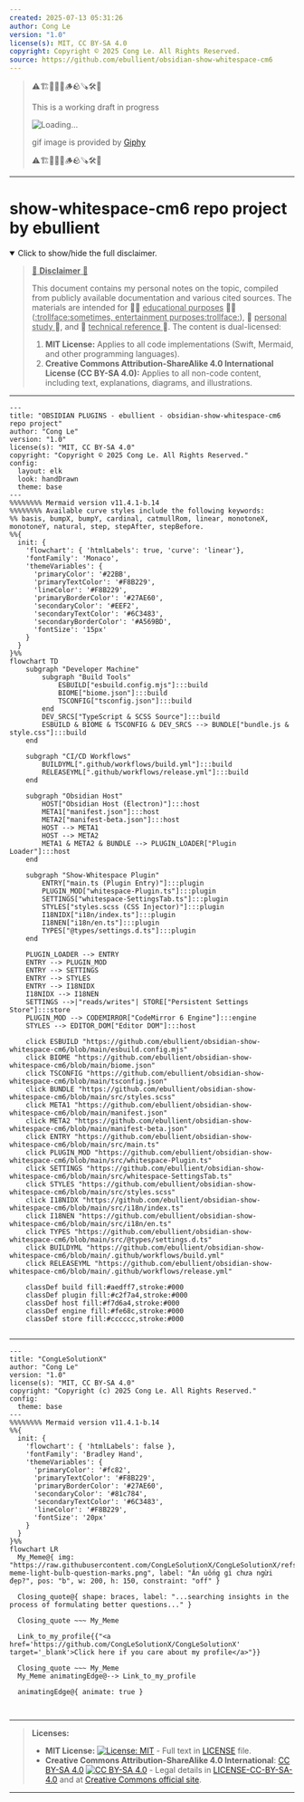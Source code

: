 ```yaml
---
created: 2025-07-13 05:31:26
author: Cong Le
version: "1.0"
license(s): MIT, CC BY-SA 4.0
copyright: Copyright © 2025 Cong Le. All Rights Reserved.
source: https://github.com/ebullient/obsidian-show-whitespace-cm6
---
```



> ⚠️🏗️🚧🦺🧱🪵🪨🪚🛠️👷
> 
> This is a working draft in progress
> 
> ![Loading...](https://media2.giphy.com/media/v1.Y2lkPTc5MGI3NjExMXVjejV3dnVjc2o5MXd3eXBvcDR1cHlzbHQ1Z2R6YjY0ZHpmdjJ6OCZlcD12MV9pbnRlcm5hbF9naWZfYnlfaWQmY3Q9Zw/hL9q5k9dk9l0wGd4e0/giphy.gif)
>
> gif image is provided by [Giphy](https://giphy.com)
> 
> ⚠️🏗️🚧🦺🧱🪵🪨🪚🛠️👷


----




# show-whitespace-cm6 repo project by ebullient
<details open>
<summary>Click to show/hide the full disclaimer.</summary>
   
> <ins>📢 **Disclaimer** 🚨</ins>
>
> This document contains my personal notes on the topic,
> compiled from publicly available documentation and various cited sources.
> The materials are intended for 👨‍🎓 <ins>educational purposes</ins> 👨‍🎓 (<ins>:trollface:sometimes, entertainment purposes:trollface:</ins>), 📖 <ins> personal study </ins> 📖, and 🔖 <ins> technical reference </ins> 🔖.
> The content is dual-licensed:
> 1. **MIT License:** Applies to all code implementations (Swift, Mermaid, and other programming languages).
> 2. **Creative Commons Attribution-ShareAlike 4.0 International License (CC BY-SA 4.0):** Applies to all non-code content, including text, explanations, diagrams, and illustrations.

</details>


---


```mermaid
---
title: "OBSIDIAN PLUGINS - ebullient - obsidian-show-whitespace-cm6 repo project"
author: "Cong Le"
version: "1.0"
license(s): "MIT, CC BY-SA 4.0"
copyright: "Copyright © 2025 Cong Le. All Rights Reserved."
config:
  layout: elk
  look: handDrawn
  theme: base
---
%%%%%%%% Mermaid version v11.4.1-b.14
%%%%%%%% Available curve styles include the following keywords:
%% basis, bumpX, bumpY, cardinal, catmullRom, linear, monotoneX, monotoneY, natural, step, stepAfter, stepBefore.
%%{
  init: {
    'flowchart': { 'htmlLabels': true, 'curve': 'linear'},
    'fontFamily': 'Monaco',
    'themeVariables': {
      'primaryColor': '#22BB',
      'primaryTextColor': '#F8B229',
      'lineColor': '#F8B229',
      'primaryBorderColor': '#27AE60',
      'secondaryColor': '#EEF2',
      'secondaryTextColor': '#6C3483',
      'secondaryBorderColor': '#A569BD',
      'fontSize': '15px'
    }
  }
}%%
flowchart TD
    subgraph "Developer Machine"
        subgraph "Build Tools"
            ESBUILD["esbuild.config.mjs"]:::build
            BIOME["biome.json"]:::build
            TSCONFIG["tsconfig.json"]:::build
        end
        DEV_SRCS["TypeScript & SCSS Source"]:::build
        ESBUILD & BIOME & TSCONFIG & DEV_SRCS --> BUNDLE["bundle.js & style.css"]:::build
    end

    subgraph "CI/CD Workflows"
        BUILDYML[".github/workflows/build.yml"]:::build
        RELEASEYML[".github/workflows/release.yml"]:::build
    end

    subgraph "Obsidian Host"
        HOST["Obsidian Host (Electron)"]:::host
        META1["manifest.json"]:::host
        META2["manifest-beta.json"]:::host
        HOST --> META1
        HOST --> META2
        META1 & META2 & BUNDLE --> PLUGIN_LOADER["Plugin Loader"]:::host
    end

    subgraph "Show-Whitespace Plugin"
        ENTRY["main.ts (Plugin Entry)"]:::plugin
        PLUGIN_MOD["whitespace-Plugin.ts"]:::plugin
        SETTINGS["whitespace-SettingsTab.ts"]:::plugin
        STYLES["styles.scss (CSS Injector)"]:::plugin
        I18NIDX["i18n/index.ts"]:::plugin
        I18NEN["i18n/en.ts"]:::plugin
        TYPES["@types/settings.d.ts"]:::plugin
    end

    PLUGIN_LOADER --> ENTRY
    ENTRY --> PLUGIN_MOD
    ENTRY --> SETTINGS
    ENTRY --> STYLES
    ENTRY --> I18NIDX
    I18NIDX --> I18NEN
    SETTINGS -->|"reads/writes"| STORE["Persistent Settings Store"]:::store
    PLUGIN_MOD --> CODEMIRROR["CodeMirror 6 Engine"]:::engine
    STYLES --> EDITOR_DOM["Editor DOM"]:::host

    click ESBUILD "https://github.com/ebullient/obsidian-show-whitespace-cm6/blob/main/esbuild.config.mjs"
    click BIOME "https://github.com/ebullient/obsidian-show-whitespace-cm6/blob/main/biome.json"
    click TSCONFIG "https://github.com/ebullient/obsidian-show-whitespace-cm6/blob/main/tsconfig.json"
    click BUNDLE "https://github.com/ebullient/obsidian-show-whitespace-cm6/blob/main/src/styles.scss"
    click META1 "https://github.com/ebullient/obsidian-show-whitespace-cm6/blob/main/manifest.json"
    click META2 "https://github.com/ebullient/obsidian-show-whitespace-cm6/blob/main/manifest-beta.json"
    click ENTRY "https://github.com/ebullient/obsidian-show-whitespace-cm6/blob/main/src/main.ts"
    click PLUGIN_MOD "https://github.com/ebullient/obsidian-show-whitespace-cm6/blob/main/src/whitespace-Plugin.ts"
    click SETTINGS "https://github.com/ebullient/obsidian-show-whitespace-cm6/blob/main/src/whitespace-SettingsTab.ts"
    click STYLES "https://github.com/ebullient/obsidian-show-whitespace-cm6/blob/main/src/styles.scss"
    click I18NIDX "https://github.com/ebullient/obsidian-show-whitespace-cm6/blob/main/src/i18n/index.ts"
    click I18NEN "https://github.com/ebullient/obsidian-show-whitespace-cm6/blob/main/src/i18n/en.ts"
    click TYPES "https://github.com/ebullient/obsidian-show-whitespace-cm6/blob/main/src/@types/settings.d.ts"
    click BUILDYML "https://github.com/ebullient/obsidian-show-whitespace-cm6/blob/main/.github/workflows/build.yml"
    click RELEASEYML "https://github.com/ebullient/obsidian-show-whitespace-cm6/blob/main/.github/workflows/release.yml"

    classDef build fill:#aedff7,stroke:#000
    classDef plugin fill:#c2f7a4,stroke:#000
    classDef host fill:#f7d6a4,stroke:#000
    classDef engine fill:#fe68c,stroke:#000
    classDef store fill:#cccccc,stroke:#000


```

---

<!-- 
```mermaid
%% Current Mermaid version
info
```  -->


```mermaid
---
title: "CongLeSolutionX"
author: "Cong Le"
version: "1.0"
license(s): "MIT, CC BY-SA 4.0"
copyright: "Copyright (c) 2025 Cong Le. All Rights Reserved."
config:
  theme: base
---
%%%%%%%% Mermaid version v11.4.1-b.14
%%{
  init: {
    'flowchart': { 'htmlLabels': false },
    'fontFamily': 'Bradley Hand',
    'themeVariables': {
      'primaryColor': '#fc82',
      'primaryTextColor': '#F8B229',
      'primaryBorderColor': '#27AE60',
      'secondaryColor': '#81c784',
      'secondaryTextColor': '#6C3483',
      'lineColor': '#F8B229',
      'fontSize': '20px'
    }
  }
}%%
flowchart LR
  My_Meme@{ img: "https://raw.githubusercontent.com/CongLeSolutionX/CongLeSolutionX/refs/heads/main/assets/images/My-meme-light-bulb-question-marks.png", label: "Ăn uống gì chưa ngừi đẹp?", pos: "b", w: 200, h: 150, constraint: "off" }

  Closing_quote@{ shape: braces, label: "...searching insights in the process of formulating better questions..." }
    
  Closing_quote ~~~ My_Meme
    
  Link_to_my_profile{{"<a href='https://github.com/CongLeSolutionX/CongLeSolutionX' target='_blank'>Click here if you care about my profile</a>"}}

  Closing_quote ~~~ My_Meme
  My_Meme animatingEdge@--> Link_to_my_profile
  
  animatingEdge@{ animate: true }



```

---
>**Licenses:**
>
>- **MIT License:**  [![License: MIT](https://img.shields.io/badge/License-MIT-yellow.svg)](LICENSE) - Full text in [LICENSE](LICENSE) file.
>- **Creative Commons Attribution-ShareAlike 4.0 International**: [CC BY-SA 4.0](https://creativecommons.org/licenses/by-sa/4.0/) [![CC BY-SA 4.0](https://licensebuttons.net/l/by-sa/4.0/88x31.png)](https://creativecommons.org/licenses/by-sa/4.0/) - Legal details in [LICENSE-CC-BY-SA-4.0](THE_PAST/LICENSE-CC-BY-SA-4.0) and at [Creative Commons official site](https://creativecommons.org/licenses/by-sa/4.0/).
>
---